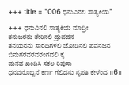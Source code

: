 +++
title = "006 ಧನುವಿನಲಿ ಸಾತ್ಯಕಿಯ"

+++
ಧನುವಿನಲಿ ಸಾತ್ಯಕಿಯ ಮಾದ್ರೀ  
ತನುಜರನು ತೇರಿನಲಿ ದ್ರುಪದನ  
ತನಯನನು ಸಾರಥಿಗಳಲಿ ಜೋಡಿನಲಿ ಪವನಜನ  
ಬಿನುಗರವರವರಂಗದಲಿ ಕೈ  
ಮನವ ಖಂಡಿಸಿ ಸಕಲ ರಿಪುಸಾ  
ಧನವನೊಬ್ಬನೆ ಕರ್ಣ ಗೆಲಿದನು ನೃಪತಿ ಕೇಳೆಂದ     ॥6॥
